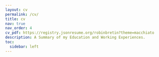 ```yaml
---
layout: cv
permalink: /cv/
title: cv
nav: true
nav_order: 4
cv_pdf: https://registry.jsonresume.org/robinbretin?theme=macchiato
description: A Summary of my Education and Working Experiences.
toc:
  sidebar: left
---
```

